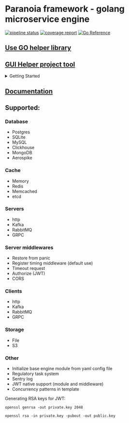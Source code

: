# Paranoia framework - golang microservice engine

[![pipeline status](https://gitlab.com/devpro_studio/Paranoia/badges/master/pipeline.svg)](https://gitlab.com/devpro_studio/Paranoia/-/commits/master)
[![coverage report](https://gitlab.com/devpro_studio/Paranoia/badges/master/coverage.svg)](https://gitlab.com/devpro_studio/Paranoia/-/commits/master)
[![Go Reference](https://pkg.go.dev/badge/gitlab.com/devpro_studio/Paranoia)](https://pkg.go.dev/gitlab.com/devpro_studio/Paranoia)

## [Use GO helper library](https://gitlab.com/devpro_studio/go_utils)

## [GUI Helper project tool](https://gitlab.com/devpro_studio/paranoia-gui)

<details>
<summary>Getting Started</summary>

To install in the project, use the command

```shell
go get gitlab.com/devpro_studio/Paranoia
```

A minimal application includes the initialization of the framework:

```go
s := paranoia.New("minimal paranoia app", "cfg.yaml")
```

The first parameter is the application name, the second is the configuration system, and the third is the logging system. In this example, stub objects are used as the configuration and logging systems.

Next, the framework is populated with modules that will be used in this service, for example, add an in-memory cache at the application level:

```go
s.PushPkg(memory.New("secondary"))
```

In all engine modules, the module name and its type are used, the name must be unique within the type, and it can be used later in the code to get this module. More details about available modules and possible settings are described later in the documentation.

Next, you need to initialize the framework and start it:

```go
err := s.Init()

if (err != nil) {
    panic(err)
    return
}

defer s.Stop()
```

The minimal application is ready.

</details>

## [Documentation](https://custom-site.ru/)

## Supported:

### Database

- Postgres
- SQLite
- MySQL
- Clickhouse
- MongoDB
- Aerospike

### Cache

- Memory
- Redis
- Memcached
- etcd

### Servers

- http
- Kafka
- RabbitMQ
- GRPC

### Server middlewares

- Restore from panic
- Register timing middleware (default use)
- Timeout request
- Authorize (JWT)
- CORS

### Clients

- http
- Kafka
- RabbitMQ
- GRPC

### Storage

- File
- S3

### Other

- Initialize base engine module from yaml config file
- Regulatory task system
- Sentry log
- JWT native support (module and middleware)
- Concurrency patterns in template

Generating RSA keys for JWT:

`openssl genrsa -out private.key 2048`

`openssl rsa -in private.key -pubout -out public.key`
